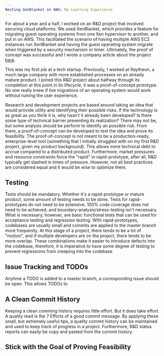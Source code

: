 ```yaml
---
Nesting XenBlanket on AWS: My Learning Experience
---
```


For about a year and a half, I worked on an R&D project that involved securing
cloud platforms. We used XenBlanket, which provides a feature for migrating guest
operating systems from one Xen hypervisor to another, and put in on AWS. This facilitated the scenario of having multiple AWS EC2 instances run XenBlanket and having the guest operating system migrate when triggered by a security mechanism or timer.
Ultimately, the proof of concept was successful and I wrote a company article
about the project [here]().

This was my first job at a tech startup. Previously, I worked at Raytheon, a much large company with more established processes on an already mature product.
I joined this R&D project about halfway through its completion at this point in its lifecycle, it was a proof-of-concept prototype. No one really knew if live migrations of an operating system would work without ruining the user experience.

Research and development projects are based around taking an idea that would provide utility and identifying their possible risks. If the technology is as great as you think it is, why hasn't it already been developed? Is there some type of technical barrier preventing its realization? There may not be, but some analysis should be perform to identify an possible risk. From there, a proof-of-concept can be developed to test the idea and prove its feasibility. The proof-of-concept is not meant to be a production-ready, enterprise-level tool (something that I initially struggled with on my first R&D project, given my product background). This allows more technical debt to accrue compared to a distributed product. Furthermore, market pressures and resource constraints force the "rapid" in rapid-prototype, after all, R&D typically get slashed in times of pressure.
However, not all best practices are considered equal and it would be wise to optimize them.

## Testing

Tests should be mandatory. Whether it's a rapid-prototype or mature product, some amount of testing needs to be done. Tests for rapid-prototypes do not need to be extensive, 100% code coverage does not need to be achieved, and boundary-analysis/stress-testing isn't necessary. What is necessary, however, are basic functional tests that can be used for acceptance testing and regression testing. With rapid-prototypes, codebases are usually small and commits are applied to the master branch more frequently. At this stage of a project, there tends to be a lot of "motion", and if multiple developers are on the project, there tends to be more overlap. These combinations make it easier to introduce defects into the codebase, therefore, it is imperative to have some degree of testing to prevent regressions from creeping into the codebase

## Issue Tracking and TODOs

Anytime a TODO is added to a master branch, a corresponding issue should be open. This allows TODOs to 

## A Clean Commit History

Keeping a clean comming history requires little effort. But it does take effort.
A quality read is the 7 Efforts of a good commit message. By applying these small, but extremely useful tips, a quality commit history can be maintained and used to keep track of progress in a project. Furthermore, R&D status reports can easily be copy and pasted from the commit history.

## Stick with the Goal of Proving Feasibility
